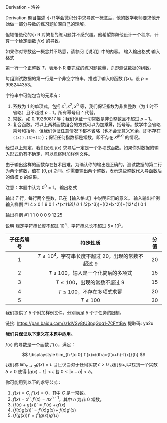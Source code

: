 



Derivation - 洛谷














Derivation
题目描述
小 R 学会微积分中求导这一概念后，他的数学老师要求他开始做一部分导数的练习题加深自己的理解。

但颖悟绝伦的小 R 对繁复的练习题并不感兴趣。他希望你帮他设计一个程序，计算一个给定函数 $f(x)$ 的导数。

如果你对导数这一概念并不熟悉，请参阅【说明】中的内容。
输入输出格式
输入格式

第一行一个正整数 $T$，表示小 R 要完成的练习题数量，亦即测试数据的组数。

每组测试数据的第一行是一个非空字符串，描述了输入的函数 $f(x)$。设 $p=998244353$。

字符串中可能包含的元素有：

1. 系数为 $1$ 的单项式，包括 $x^1,x^2,x^0$ 等，我们保证指数为非负整数（为 $1$ 时不省略）且不超过 $p-1$。所有幂号用 `^` 代替。
2. 常数，如 $0,19260817$ 等；我们保证一切常数是非负整数且不超过 $p-1$。
3. 复合函数。将以上两种函数组合的方式可以为加乘幂，括号等。数学中会省略乘号和括号，但我们保证任意情况下都不省略（也不会无意义冗余，即不存在 `((x)),(3)+(4)`）；保证任何指数都是常数，即不存在 $x^{g(x)}$ 的情况。

经过以上规定，我们发现 $f(x)$ 求导后一定是一个多项式函数。如果你对数据的输入形式仍有不确定，可以观察附加样例文件。

由于输出这样的函数存在技术困难，为确认你的输出是正确的，测试数据的第二行为两个整数，值在 $[0,p)$ 之间。你需要输出两个整数，表示这些整数代入导函数后的值模 $p$ 的结果。

注意：本题中认为 $0^0=1$。
输出格式

输出 $T$ 行，每行两个整数，已在【输入格式】中说明它们的意义。
输入输出样例
输入样例 #1
4
x
0 1
9
0 1
x*(x^(1*8))
0 1
(3*(x^3))+((2*(x^2))+(12*x))
0 1

输出样例 #1
1 1
0 0
0 9
12 25

说明
规定字符串长度不超过 $10^4$，字符串总长不超过 $5 \times 10^5$。

| 子任务编号 | 特殊性质                                                  | 分值 |
| :----------: | :---------------------------------------------------------: | :----: |
| 1          | $T \le 10^4$，字符串长度不超过 $20$，出现的常数不超过 $9$ | 20   |
| 2          | $T \le 100$，输入是一个化简后的多项式                     | 15   |
| 3          | $T \le 100$，出现的常数不超过 $9$                         | 15   |
| 4          | $T \le 100$，不存在多项式求幂                             | 20   |
| 5          | $T \le 100$                                               | 30   |

我们提供了 5 个附加样例文件，分别满足 5 个子任务的限制。

链接: https://pan.baidu.com/s/1dVSy8tU3pqGoq1-7CFYtBw 提取码: ya2u

**我们只保证以下定义在本题中适用。**

$f(x)$ 的导数是一个函数 $f'(x)$，满足：

$$ \displaystyle \lim_{h \to 0} f'(x)=\dfrac{f(x+h)-f(x)}{h} $$

我们称 $\displaystyle \lim_{x \to a}g(x)=L$ 当且仅当对于任何实数 $\epsilon > 0$ 我们都可以找到一个实数 $\delta > 0$ 使得 $\lvert g(x)-L\rvert < \epsilon$ 若 $0 < \lvert x - a \rvert < \delta$。

你可能用到以下的求导公式：

1. $f(x)=C,f'(x)=0$，其中 $C$ 是一常数。
2. $f(x)=x^n,f'(x)=nx^{n-1}$，其中 $n$ 为非 $0$ 常数。
3. $(f(x)+g(x))'=f'(x)+g'(x)$
4. $(f(x)g(x))'=f'(x)g(x)+f(x)g'(x)$
5. $(f(g(x)))'=f'(g(x))g'(x)$






